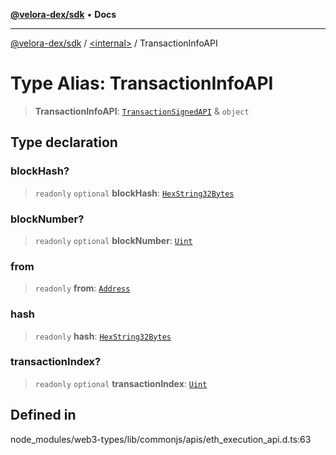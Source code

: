 [**@velora-dex/sdk**](../../README.md) • **Docs**

***

[@velora-dex/sdk](../../globals.md) / [\<internal\>](../README.md) / TransactionInfoAPI

# Type Alias: TransactionInfoAPI

> **TransactionInfoAPI**: [`TransactionSignedAPI`](../namespaces/Users_andriishymkiv_paraswap_paraswap-sdk_node_modules_web3-types_lib_commonjs_index/type-aliases/TransactionSignedAPI.md) & `object`

## Type declaration

### blockHash?

> `readonly` `optional` **blockHash**: [`HexString32Bytes`](HexString32Bytes.md)

### blockNumber?

> `readonly` `optional` **blockNumber**: [`Uint`](Uint.md)

### from

> `readonly` **from**: [`Address`](Address.md)

### hash

> `readonly` **hash**: [`HexString32Bytes`](HexString32Bytes.md)

### transactionIndex?

> `readonly` `optional` **transactionIndex**: [`Uint`](Uint.md)

## Defined in

node\_modules/web3-types/lib/commonjs/apis/eth\_execution\_api.d.ts:63
